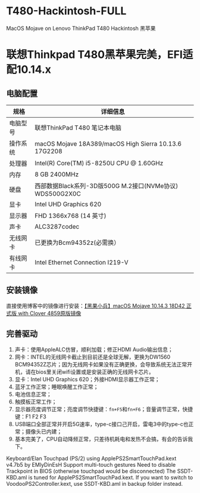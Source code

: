 # T480-Hackintosh-FULL
MacOS Mojave on Lenovo ThinkPad T480 Hackintosh 黑苹果

# 联想Thinkpad T480黑苹果完美，EFI适配10.14.x
## 电脑配置

|规格|详细信息|
|---|---|
|电脑型号|联想ThinkPad T480 笔记本电脑|
|操作系统|macOS Mojave 18A389/macOS High Sierra 10.13.6 17G2208|
|处理器|Intel(R) Core(TM) i5-8250U CPU @ 1.60GHz|
|内存|8 GB  2400MHz|
|硬盘|西部数据Black系列-3D版500G M.2接口(NVMe协议)  WDS500G2X0C |
|显卡|Intel UHD Graphics 620|
|显示器|FHD 1366x768 (14 英寸)|
|声卡|ALC3287codec|
|无线网卡|已更换为Bcm94352z(必需换）|
|有线网卡|Intel Ethernet Connection I219-V|

## 安装镜像
直接使用博客中的镜像进行安装：[【黑果小兵】macOS Mojave 10.14.3 18D42 正式版 with Clover 4859原版镜像](https://blog.daliansky.net/macOS-Mojave-10.14.3-18D42-official-version-with-Clover-4859-original-image.html)

## 完善驱动
1. 声卡：使用AppleALC仿冒，顺利加载；修正HDMI Audio输出信息；
2. 网卡：INTEL的无线网卡截止到目前还是全球无解，更换为DW1560 BCM94352Z芯片；因为无线网卡如果没有正确更换，会导致系统无法正常开机，请在bios里关闭wifi设置或是安装正确的无线网卡芯片。
3. 显卡：Intel UHD Graphics 620；外接HDMI显示器工作正常；
4. 蓝牙工作正常；睡眠唤醒工作正常；
5. 电池信息正常；
6. 触摸板正常工作；
7. 显示器亮度调节正常；亮度调节快捷键：`fn+F5`和`fn+F6`；音量调节正常，快捷键：F1  F2  F3
8. USB端口全部正常并开启5G速率，type-c接口己开启，雷电3中的type-c也正常；摄像头已内建；
9. 基本完美了，CPU自动降频正常，只差待机耗电和发热不会搞，有会的告诉我下。


Keyboard/Elan Touchpad (PS/2) using ApplePS2SmartTouchPad.kext v4.7b5 by EMlyDinEsH
Support multi-touch gestures
Need to disable Trackpoint in BIOS (otherwise touchpad would be disconnected)
The SSDT-KBD.aml is tuned for ApplePS2SmartTouchPad.kext. If you want to switch to VoodooPS2Controller.kext, use SSDT-KBD.aml in backup folder instead.

